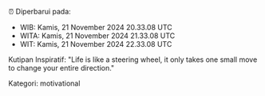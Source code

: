 ⏰ Diperbarui pada:
- WIB: Kamis, 21 November 2024 20.33.08 UTC
- WITA: Kamis, 21 November 2024 21.33.08 UTC
- WIT: Kamis, 21 November 2024 22.33.08 UTC

Kutipan Inspiratif:
"Life is like a steering wheel, it only takes one small move to change your entire direction."


Kategori: motivational

